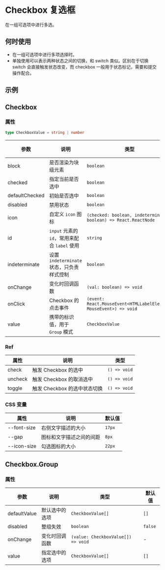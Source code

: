 # Checkbox 复选框

在一组可选项中进行多选。

## 何时使用

- 在一组可选项中进行多项选择时。
- 单独使用可以表示两种状态之间的切换，和 switch 类似。区别在于切换 switch 会直接触发状态改变，而 checkbox 一般用于状态标记，需要和提交操作配合。

## 示例

<code src="./demos/demo1.tsx"></code>

<code src="./demos/demo2.tsx"></code>

<code src="./demos/demo3.tsx"></code>

## Checkbox

### 属性

```ts | pure
type CheckboxValue = string | number
```

| 参数           | 说明                                         | 类型                                                              | 默认值  |
| -------------- | -------------------------------------------- | ----------------------------------------------------------------- | ------- |
| block          | 是否渲染为块级元素                           | `boolean`                                                         | `false` |
| checked        | 指定当前是否选中                             | `boolean`                                                         | `false` |
| defaultChecked | 初始是否选中                                 | `boolean`                                                         | `false` |
| disabled       | 禁用状态                                     | `boolean`                                                         | `false` |
| icon           | 自定义 `icon` 图标                           | `(checked: boolean, indeterminate: boolean) => React.ReactNode`   | -       |
| id             | `input` 元素的 `id`，常用来配合 `label` 使用 | `string`                                                          | -       |
| indeterminate  | 设置 `indeterminate` 状态，只负责样式控制    | `boolean`                                                         | `false` |
| onChange       | 变化时回调函数                               | `(val: boolean) => void`                                          | -       |
| onClick        | Checkbox 的点击事件                          | `(event: React.MouseEvent<HTMLLabelElement, MouseEvent>) => void` | -       |
| value          | 携带的标识值，用于 `Group` 模式              | `CheckboxValue`                                                   | -       |

### Ref

| 属性    | 说明                         | 类型         |
| ------- | ---------------------------- | ------------ |
| check   | 触发 Checkbox 的选中         | `() => void` |
| uncheck | 触发 Checkbox 的取消选中     | `() => void` |
| toggle  | 触发 Checkbox 的选中状态切换 | `() => void` |

### CSS 变量

| 属性        | 说明                     | 默认值 |
| ----------- | ------------------------ | ------ |
| --font-size | 右侧文字描述的大小       | `17px` |
| --gap       | 图标和文字描述之间的间距 | `8px`  |
| --icon-size | 勾选图标的大小           | `22px` |

## Checkbox.Group

### 属性

| 参数         | 说明           | 类型                               | 默认值  |
| ------------ | -------------- | ---------------------------------- | ------- |
| defaultValue | 默认选中的选项 | `CheckboxValue[]`                  | `[]`    |
| disabled     | 整组失效       | `boolean`                          | `false` |
| onChange     | 变化时回调函数 | `(value: CheckboxValue[]) => void` | -       |
| value        | 指定选中的选项 | `CheckboxValue[]`                  | `[]`    |
